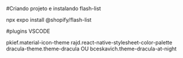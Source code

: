 #Criando projeto e instalando flash-list

npx expo install @shopify/flash-list

#plugins VSCODE

pkief.material-icon-theme
rajd.react-native-stylesheet-color-palette
dracula-theme.theme-dracula OU bceskavich.theme-dracula-at-night